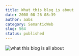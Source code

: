 ```yaml
---
title: What this blog is about
date: 2008-08-26 08:39
author: aabs
category: SemanticWeb
slug: 564
status: published
---
```


![what this blog is all about](http://farm4.static.flickr.com/3032/2798129198_d37927df11_o.png)
